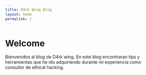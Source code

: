 ```yaml
---
title: D4rk Wing Blog
layout: home
permalink: /
---
```


# Welcome

Bienvenidos al blog de D4rk wing. En este blog encontraran tips y herramientas que he ido adquiriendo durante mi experiencia como consultor de ethical hacking.
